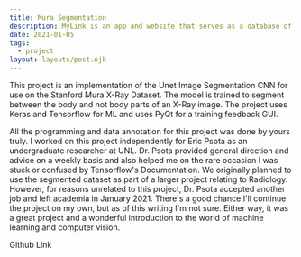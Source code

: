 ```yaml
---
title: Mura Segmentation
description: MyLink is an app and website that serves as a database of all charitable organizations in Lincoln, NE.
date: 2021-01-05
tags:
  - project
layout: layouts/post.njk
---
```

This project is an implementation of the Unet Image Segmentation CNN for use on the Stanford Mura X-Ray Dataset. The model is trained to segment between the body and not body parts of an X-Ray image. The project uses Keras and Tensorflow for ML and uses PyQt for a training feedback GUI.

All the programming and data annotation for this project was done by yours truly. I worked on this project independently for Eric Psota as an undergraduate researcher at UNL. Dr. Psota provided general direction and advice on a weekly basis and also helped me on the rare occasion I was stuck or confused by Tensorflow's Documentation. We originally planned to use the segmented dataset as part of a larger project relating to Radiology. However, for reasons unrelated to this project, Dr. Psota accepted another job and left academia in January 2021. There's a good chance I'll continue the project on my own, but as of this writing I'm not sure. Either way, it was a great project and a wonderful introduction to the world of machine learning and computer vision.

Github Link